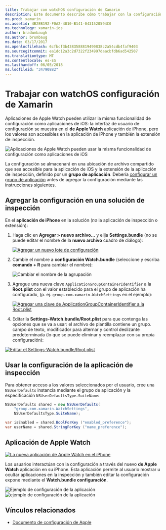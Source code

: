 ```yaml
---
title: Trabajar con watchOS configuración de Xamarin
description: Este documento describe cómo trabajar con la configuración de watchOS en Xamarin. Se trata de agregar valores a una solución de aplicación de inspección, mediante la configuración de la aplicación y la aplicación de Apple Watch en el iPhone.
ms.prod: xamarin
ms.assetid: 4B2EB192-F0A2-4010-B141-0431520594C0
ms.technology: xamarin-ios
author: bradumbaugh
ms.author: brumbaug
ms.date: 03/17/2017
ms.openlocfilehash: 6cfbcf3b4383588819490838c2a54cdb4faf9403
ms.sourcegitcommit: ea1dc12a3c2d7322f234997daacbfdb6ad542507
ms.translationtype: MT
ms.contentlocale: es-ES
ms.lasthandoff: 06/05/2018
ms.locfileid: "34790882"
---
```

# <a name="working-with-watchos-settings-in-xamarin"></a>Trabajar con watchOS configuración de Xamarin

Aplicaciones de Apple Watch pueden utilizar la misma funcionalidad de configuración como aplicaciones de iOS: la interfaz de usuario de configuración se muestra en el **de Apple Watch** aplicación de iPhone, pero los valores son accesibles en la aplicación de iPhone y también la extensión de inspección.

![](settings-images/intro.png "Aplicaciones de Apple Watch pueden usar la misma funcionalidad de configuración como aplicaciones de iOS")

La configuración se almacenará en una ubicación de archivo compartido que sea accesible para la aplicación de iOS y la extensión de la aplicación de inspección, definido por un **grupo de aplicación**. Debería [configurar un grupo de aplicación](~/ios/watchos/app-fundamentals/app-groups.md) antes de agregar la configuración mediante las instrucciones siguientes.

## <a name="add-settings-in-a-watch-solution"></a>Agregar la configuración en una solución de inspección

En el **aplicación de iPhone** en la solución (*no* la aplicación de inspección o extensión):

1. Haga clic en **Agregar > nuevo archivo...**  y elija **Settings.bundle** (no se puede editar el nombre de la **nuevo archivo** cuadro de diálogo):

   [![](settings-images/settings-add-sml.png "Agregar un nuevo lote de configuración")](settings-images/settings-add.png#lightbox)

2. Cambie el nombre a **configuración Watch.bundle** (seleccione y escriba **comando + R** para cambiar el nombre):

   ![](settings-images/settings-rename.png "Cambiar el nombre de la agrupación")

3. Agregue una nueva clave `ApplicationGroupContainerIdentifier` a la **Root.plist** con el valor establecido para el grupo de aplicación ha configurado, (p. ej. `group.com.xamarin.WatchSettings` en el ejemplo):

   [ ![](settings-images/settings-appgroup-sml.png "Agregar una clave de ApplicationGroupContainerIdentifier a la Root.plist")](settings-images/settings-appgroup.png#lightbox)

4. Editar la **Settings-Watch.bundle/Root.plist** para que contenga las opciones que se va a usar: el archivo de plantilla contiene un grupo.
  campo de texto, modificador para alternar y control deslizante predeterminada (lo que se puede eliminar y reemplazar con su propia configuración):

  [![](settings-images/rootplist-sml.png "Editar el Settings-Watch.bundle/Root.plist")](settings-images/rootplist.png#lightbox)


## <a name="use-settings-in-the-watch-app"></a>Usar la configuración de la aplicación de inspección

Para obtener acceso a los valores seleccionados por el usuario, cree una `NSUserDefaults` instancia mediante el grupo de aplicación y la especificación `NSUserDefaultsType.SuiteName`:

```csharp
NSUserDefaults shared = new NSUserDefaults(
    "group.com.xamarin.WatchSettings",
    NSUserDefaultsType.SuiteName);

var isEnabled = shared.BoolForKey ("enabled_preference");
var userName = shared.StringForKey ("name_preference");
```

## <a name="apple-watch-app"></a>Aplicación de Apple Watch

[![](settings-images/settings-app-sml.png "La nueva aplicación de Apple Watch en el iPhone")](settings-images/settings-app.png#lightbox)

Los usuarios interactúan con la configuración a través del nuevo **de Apple Watch** aplicación en su iPhone. Esta aplicación permite al usuario mostrar u ocultar aplicaciones en la inspección y también editar la configuración expone mediante el **Watch.bundle configuración**.

![](settings-images/applewatch-1.png "Ejemplo de configuración de la aplicación") ![](settings-images/applewatch-2.png "ejemplo de configuración de la aplicación")



## <a name="related-links"></a>Vínculos relacionados

- [Documento de configuración de Apple](https://developer.apple.com/library/prerelease/ios/documentation/General/Conceptual/WatchKitProgrammingGuide/Settings.html#//apple_ref/doc/uid/TP40014969-CH22-SW1)
